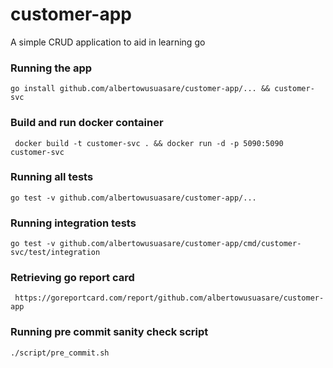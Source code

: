 # customer-app
A simple CRUD application to aid in learning go


### Running the app
``` go install github.com/albertowusuasare/customer-app/... && customer-svc ```

### Build and run docker container
``` docker build -t customer-svc . && docker run -d -p 5090:5090 customer-svc```

### Running all tests
``` go test -v github.com/albertowusuasare/customer-app/... ```

### Running integration tests
```go test -v github.com/albertowusuasare/customer-app/cmd/customer-svc/test/integration```

### Retrieving go report card
``` https://goreportcard.com/report/github.com/albertowusuasare/customer-app```

### Running pre commit sanity check script
``` ./script/pre_commit.sh ```

